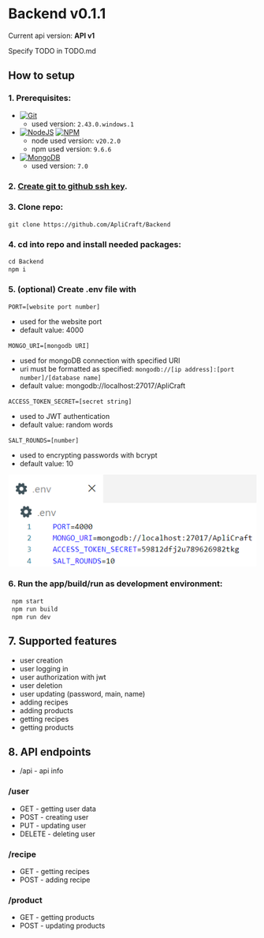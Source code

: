 # Backend v0.1.1
Current api version: **API v1**

Specify TODO in TODO.md

## How to setup

### 1. **Prerequisites:**

- [![Git](https://img.shields.io/badge/git-%23F05033.svg?style=for-the-badge&logo=git&logoColor=white)](https://git-scm.com/downloads)
  - used version: `2.43.0.windows.1`
- [![NodeJS](https://img.shields.io/badge/node.js-6DA55F?style=for-the-badge&logo=node.js&logoColor=white)](https://nodejs.org/en/download/prebuilt-installer) [![NPM](https://img.shields.io/badge/NPM-%23CB3837.svg?style=for-the-badge&logo=npm&logoColor=white)](https://nodejs.org/en/download/prebuilt-installer)
  - node used version: `v20.2.0`
  - npm used version: `9.6.6`
- [![MongoDB](https://img.shields.io/badge/MongoDB-4EA94B?style=for-the-badge&logo=mongodb&logoColor=white)](https://mongodb.com)
  - used version: `7.0`

### 2. **[Create git to github ssh key](https://docs.github.com/en/authentication/connecting-to-github-with-ssh/adding-a-new-ssh-key-to-your-github-account).**

### 3. **Clone repo:**

```powershell|terminal|shell
git clone https://github.com/ApliCraft/Backend
```

### 4. **cd into repo and install needed packages:**

```powershell|terminal|shell
cd Backend
npm i
```

### 5. **(optional)** Create .env file with

`PORT=[website port number]`

- used for the website port
- default value: 4000

`MONGO_URI=[mongodb URI]`

- used for mongoDB connection with specified URI
- uri must be formatted as specified:
  `mongodb://[ip address]:[port number]/[database name]`
- default value: mongodb://localhost:27017/ApliCraft

`ACCESS_TOKEN_SECRET=[secret string]`

- used to JWT authentication
- default value: random words

`SALT_ROUNDS=[number]`

- used to encrypting passwords with bcrypt
- default value: 10

![alt text](./assets/image.png)

### 6. **Run the app/build/run** as development environment:

```powershell|terminal|shell
 npm start
 npm run build
 npm run dev
```

## 7. Supported features

- user creation
- user logging in
- user authorization with jwt
- user deletion
- user updating (password, main, name)
- adding recipes
- adding products
- getting recipes
- getting products

## 8. API endpoints

- /api - api info

### /user

- GET - getting user data
- POST - creating user
- PUT - updating user
- DELETE - deleting user

### /recipe

- GET - getting recipes
- POST - adding recipe

### /product

- GET - getting products
- POST - updating products
